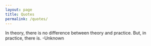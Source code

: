 ```yaml
---
layout: page
title: Quotes
permalink: /quotes/
---
```


In theory, there is no difference between theory and practice. But, in practice, there is. -Unknown